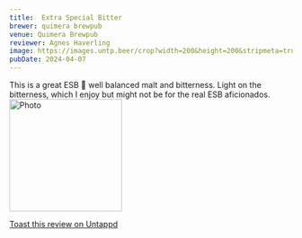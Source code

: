 ```yaml
---
title:  Extra Special Bitter
brewer: quimera brewpub
venue: Quimera Brewpub
reviewer: Agnes Haverling
image: https://images.untp.beer/crop?width=200&height=200&stripmeta=true&url=https://untappd.s3.amazonaws.com/photos/2024_04_07/4ff4cbc64d1378062ecbdaeb4132786c_c_1370392222_raw.jpg
pubDate: 2024-04-07
---
```


This is a great ESB 🍺 well balanced malt and bitterness. Light on the bitterness, which I enjoy but might not be for the real ESB aficionados.
						  <br />
						  <img height="200" width="200" src="https://images.untp.beer/crop?width=200&height=200&stripmeta=true&url=https://untappd.s3.amazonaws.com/photos/2024_04_07/4ff4cbc64d1378062ecbdaeb4132786c_c_1370392222_raw.jpg" alt="Photo">         
						
[Toast this review on Untappd](https://untappd.com/user/&#45;Spacebacon&#45;/checkin/1370392222)
